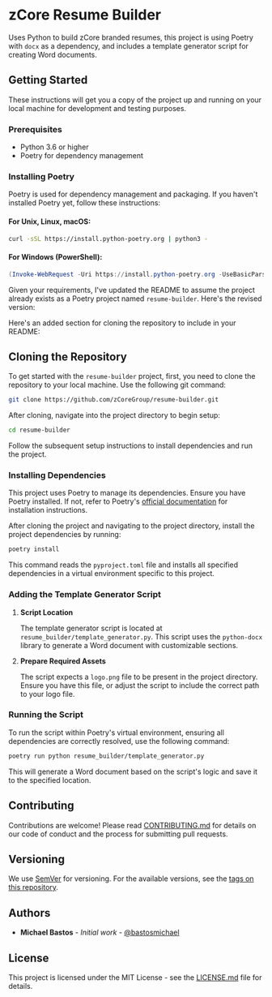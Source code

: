 # zCore Resume Builder
Uses Python to build zCore branded resumes, this project is using Poetry with `docx` as a dependency, and includes a template generator script for creating Word documents.

## Getting Started

These instructions will get you a copy of the project up and running on your local machine for development and testing purposes.

### Prerequisites

- Python 3.6 or higher
- Poetry for dependency management

### Installing Poetry

Poetry is used for dependency management and packaging. If you haven't installed Poetry yet, follow these instructions:

#### For Unix, Linux, macOS:

```bash
curl -sSL https://install.python-poetry.org | python3 -
```

#### For Windows (PowerShell):

```powershell
(Invoke-WebRequest -Uri https://install.python-poetry.org -UseBasicParsing).Content | py -
```

Given your requirements, I've updated the README to assume the project already exists as a Poetry project named `resume-builder`. Here's the revised version:

Here's an added section for cloning the repository to include in your README:

## Cloning the Repository

To get started with the `resume-builder` project, first, you need to clone the repository to your local machine. Use the following git command:

```bash
git clone https://github.com/zCoreGroup/resume-builder.git
```

After cloning, navigate into the project directory to begin setup:

```bash
cd resume-builder
```

Follow the subsequent setup instructions to install dependencies and run the project.

### Installing Dependencies

This project uses Poetry to manage its dependencies. Ensure you have Poetry installed. If not, refer to Poetry's [official documentation](https://python-poetry.org/docs/) for installation instructions.

After cloning the project and navigating to the project directory, install the project dependencies by running:

```bash
poetry install
```

This command reads the `pyproject.toml` file and installs all specified dependencies in a virtual environment specific to this project.

### Adding the Template Generator Script

1. **Script Location**

   The template generator script is located at `resume_builder/template_generator.py`. This script uses the `python-docx` library to generate a Word document with customizable sections.

2. **Prepare Required Assets**

   The script expects a `logo.png` file to be present in the project directory. Ensure you have this file, or adjust the script to include the correct path to your logo file.

### Running the Script

To run the script within Poetry's virtual environment, ensuring all dependencies are correctly resolved, use the following command:

```bash
poetry run python resume_builder/template_generator.py
```

This will generate a Word document based on the script's logic and save it to the specified location.

## Contributing

Contributions are welcome! Please read [CONTRIBUTING.md](CONTRIBUTING.md) for details on our code of conduct and the process for submitting pull requests.

## Versioning

We use [SemVer](http://semver.org/) for versioning. For the available versions, see the [tags on this repository](https://github.com/zCoreGroup/resume-builder/tags).

## Authors

* **Michael Bastos** - *Initial work* - [@bastosmichael](https://github.com/bastosmichael)

## License

This project is licensed under the MIT License - see the [LICENSE.md](LICENSE.md) file for details.
